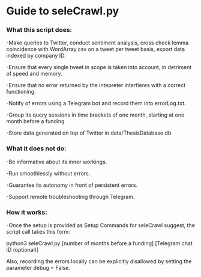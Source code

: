 # Guide to seleCrawl.py

### What this script does:  

  -Make queries to Twitter, conduct sentiment analysis, cross check lemma coincidence with WordArray.csv on a tweet per tweet basis, export data indexed by company ID.  
  
  -Ensure that every single tweet in scope is taken into account, in detriment of speed and memory.  
  
  -Ensure that no error returned by the intepreter interfieres with a correct functioning.  
  
  -Notify of errors using a Telegram bot and record them into errorLog.txt.  
  
  -Group its query sessions in time brackets of one month, starting at one month before a funding.  
  
  -Store data generated on top of Twitter in data/ThesisDatabase.db  
  
  
 ### What it does not do:  

  -Be informative about its inner workings.  
  
  -Run smoothlessly without errors.  
  
  -Guarantee its autonomy in front of persistent errors.  
  
  -Support remote troubleshooting through Telegram.  
  
  
  ### How it works:  
  
  
  -Once the setup is provided as Setup Commands for seleCrawl suggest, the script call takes this form:  
  
  
  python3 seleCrawl.py [number of months before a funding] [Telegram chat ID (optional)]  
  
  
  
  Also, recording the errors locally can be explicitly disallowed by setting the parameter debug = False.  
  
